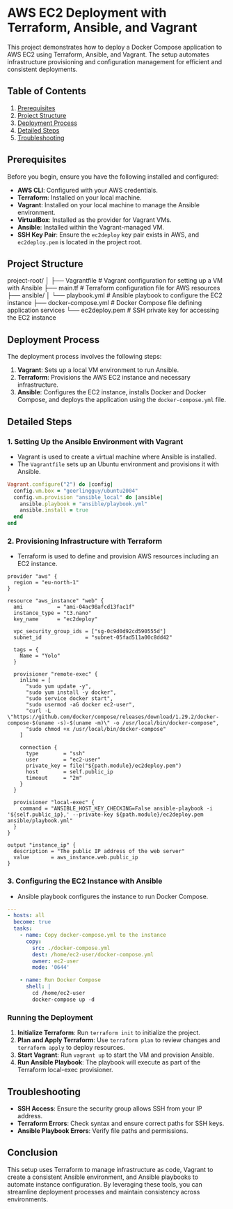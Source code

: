 
# AWS EC2 Deployment with Terraform, Ansible, and Vagrant

This project demonstrates how to deploy a Docker Compose application to AWS EC2 using Terraform, Ansible, and Vagrant. The setup automates infrastructure provisioning and configuration management for efficient and consistent deployments.

## Table of Contents

1. [Prerequisites](#prerequisites)
2. [Project Structure](#project-structure)
3. [Deployment Process](#deployment-process)
4. [Detailed Steps](#detailed-steps)
5. [Troubleshooting](#troubleshooting)

## Prerequisites

Before you begin, ensure you have the following installed and configured:

- **AWS CLI**: Configured with your AWS credentials.
- **Terraform**: Installed on your local machine.
- **Vagrant**: Installed on your local machine to manage the Ansible environment.
- **VirtualBox**: Installed as the provider for Vagrant VMs.
- **Ansible**: Installed within the Vagrant-managed VM.
- **SSH Key Pair**: Ensure the `ec2deploy` key pair exists in AWS, and `ec2deploy.pem` is located in the project root.

## Project Structure

project-root/
│
├── Vagrantfile            # Vagrant configuration for setting up a VM with Ansible
├── main.tf                # Terraform configuration file for AWS resources
├── ansible/
│   └── playbook.yml       # Ansible playbook to configure the EC2 instance
├── docker-compose.yml     # Docker Compose file defining application services
└── ec2deploy.pem          # SSH private key for accessing the EC2 instance

## Deployment Process

The deployment process involves the following steps:

1. **Vagrant**: Sets up a local VM environment to run Ansible.
2. **Terraform**: Provisions the AWS EC2 instance and necessary infrastructure.
3. **Ansible**: Configures the EC2 instance, installs Docker and Docker Compose, and deploys the application using the `docker-compose.yml` file.

## Detailed Steps

### 1. Setting Up the Ansible Environment with Vagrant

- Vagrant is used to create a virtual machine where Ansible is installed.
- The `Vagrantfile` sets up an Ubuntu environment and provisions it with Ansible.

```ruby
Vagrant.configure("2") do |config|
  config.vm.box = "geerlingguy/ubuntu2004"
  config.vm.provision "ansible_local" do |ansible|
    ansible.playbook = "ansible/playbook.yml"
    ansible.install = true
  end
end
```

### 2. Provisioning Infrastructure with Terraform

- Terraform is used to define and provision AWS resources including an EC2 instance.

```hcl
provider "aws" {
  region = "eu-north-1"
}

resource "aws_instance" "web" {
  ami           = "ami-04ac98afcd13fac1f"
  instance_type = "t3.nano"
  key_name      = "ec2deploy"

  vpc_security_group_ids = ["sg-0c9d0d92cd590555d"]
  subnet_id              = "subnet-05fad511a00c8dd42"

  tags = {
    Name = "Yolo"
  }

  provisioner "remote-exec" {
    inline = [
      "sudo yum update -y",
      "sudo yum install -y docker",
      "sudo service docker start",
      "sudo usermod -aG docker ec2-user",
      "curl -L \"https://github.com/docker/compose/releases/download/1.29.2/docker-compose-$(uname -s)-$(uname -m)\" -o /usr/local/bin/docker-compose",
      "sudo chmod +x /usr/local/bin/docker-compose"
    ]

    connection {
      type        = "ssh"
      user        = "ec2-user"
      private_key = file("${path.module}/ec2deploy.pem")
      host        = self.public_ip
      timeout     = "2m"
    }
  }

  provisioner "local-exec" {
    command = "ANSIBLE_HOST_KEY_CHECKING=False ansible-playbook -i '${self.public_ip},' --private-key ${path.module}/ec2deploy.pem ansible/playbook.yml"
  }
}

output "instance_ip" {
  description = "The public IP address of the web server"
  value       = aws_instance.web.public_ip
}
```

### 3. Configuring the EC2 Instance with Ansible

- Ansible playbook configures the instance to run Docker Compose.

```yaml
---
- hosts: all
  become: true
  tasks:
    - name: Copy docker-compose.yml to the instance
      copy:
        src: ./docker-compose.yml
        dest: /home/ec2-user/docker-compose.yml
        owner: ec2-user
        mode: '0644'

    - name: Run Docker Compose
      shell: |
        cd /home/ec2-user
        docker-compose up -d
```

### Running the Deployment

1. **Initialize Terraform**: Run `terraform init` to initialize the project.
2. **Plan and Apply Terraform**: Use `terraform plan` to review changes and `terraform apply` to deploy resources.
3. **Start Vagrant**: Run `vagrant up` to start the VM and provision Ansible.
4. **Run Ansible Playbook**: The playbook will execute as part of the Terraform local-exec provisioner.

## Troubleshooting

- **SSH Access**: Ensure the security group allows SSH from your IP address.
- **Terraform Errors**: Check syntax and ensure correct paths for SSH keys.
- **Ansible Playbook Errors**: Verify file paths and permissions.

## Conclusion

This setup uses Terraform to manage infrastructure as code, Vagrant to create a consistent Ansible environment, and Ansible playbooks to automate instance configuration. By leveraging these tools, you can streamline deployment processes and maintain consistency across environments.
```
